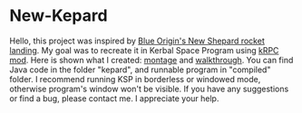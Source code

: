 # New-Kepard
Hello, this project was inspired by [Blue Origin's New Shepard rocket landing](https://www.youtube.com/watch?v=9pillaOxGCo).
My goal was to recreate it in Kerbal Space Program using [kRPC mod](http://forum.kerbalspaceprogram.com/index.php?/topic/62902-130-krpc-remote-procedure-call-server-v039-14th-june-2017/). Here is shown what I created: [montage](https://www.youtube.com/watch?v=QwAmZyfuj9I) and [walkthrough](https://www.youtube.com/watch?v=j_b5-HEn9jc). You can find Java code in the folder "kepard", and runnable program in "compiled" folder. I recommend running KSP in borderless or windowed mode, otherwise program's window won't be visible. If you have any suggestions or find a bug, please contact me. I appreciate your help.
